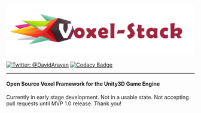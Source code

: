 <h3 align="center">
  <img src="Graphics/icon.png?raw=true" alt="VoxelStack Logo" width="700">
</h3>

[![Twitter: @DavidArayan](https://img.shields.io/badge/contact-@DavidArayan-blue.svg?style=flat)](https://twitter.com/DavidArayan)
[![Codacy Badge](https://api.codacy.com/project/badge/Grade/c46991d34ab9428f9cd685c4269927bb)](https://app.codacy.com/app/DavidArayan/voxel-stack?utm_source=github.com&utm_medium=referral&utm_content=DavidArayan/voxel-stack&utm_campaign=Badge_Grade_Dashboard)

* * *

#### Open Source Voxel Framework for the Unity3D Game Engine

Currently in early stage development. Not in a usable state. Not accepting pull requests until MVP 1.0 release. Thank you!

